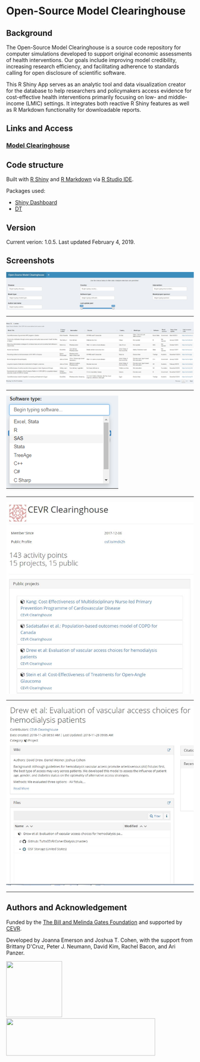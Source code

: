 # Open-Source Model Clearinghouse

## Background
The Open-Source Model Clearinghouse is a source code repository for computer simulations developed to support original economic assessments of health interventions.  Our goals include improving model credibility, increasing research efficiency, and facilitating adherence to standards calling for open disclosure of scientific software. 

This R Shiny App serves as an analytic tool and data visualization creator for the database to help researchers and policymakers access evidence for cost-effective health interventions primarily focusing on low- and middle-income (LMIC) settings. It integrates both reactive R Shiny features as well as R Markdown functionality for downloadable reports.

## Links and Access
### [Model Clearinghouse](https://cevr.shinyapps.io/Clearinghouse/)

## Code structure
Built with [R Shiny](https://shiny.rstudio.com/) and [R Markdown](https://rmarkdown.rstudio.com/) via [R Studio IDE](https://www.rstudio.com/).

Packages used:
 - [Shiny Dashboard](https://rstudio.github.io/shinydashboard/)
 - [DT](https://rstudio.github.io/DT/)

## Version
Current verion: 1.0.5. Last updated February 4, 2019.

## Screenshots
![](https://github.com/jgemerson/ModelClearinghouse/blob/master/Screenshots/Filters.JPG)
_________________
![](https://github.com/jgemerson/ModelClearinghouse/blob/master/Screenshots/Table.JPG)
_________________
![](https://github.com/jgemerson/ModelClearinghouse/blob/master/Screenshots/Dropdown.png)
_________________
![](https://github.com/jgemerson/ModelClearinghouse/blob/master/Screenshots/OSF.JPG)
_________________
![](https://github.com/jgemerson/ModelClearinghouse/blob/master/Screenshots/OSF%20project.JPG)
_________________


 
## Authors and Acknowledgement
Funded by the [The Bill and Melinda Gates Foundation](https://www.gatesfoundation.org/) and supported by [CEVR](http://cevr.tuftsmedicalcenter.org/). 

Developed by Joanna Emerson and Joshua T. Cohen, with the support from Brittany D'Cruz, Peter J. Neumann, David Kim, Rachel Bacon, and Ari Panzer.  

<img src="https://pbs.twimg.com/profile_images/958789469632516096/hUT1dpXt.jpg" width="150" height="150"> <img src="https://datadent.org/wp-content/uploads/2018/04/arton10.jpg" width="400" height="100">
